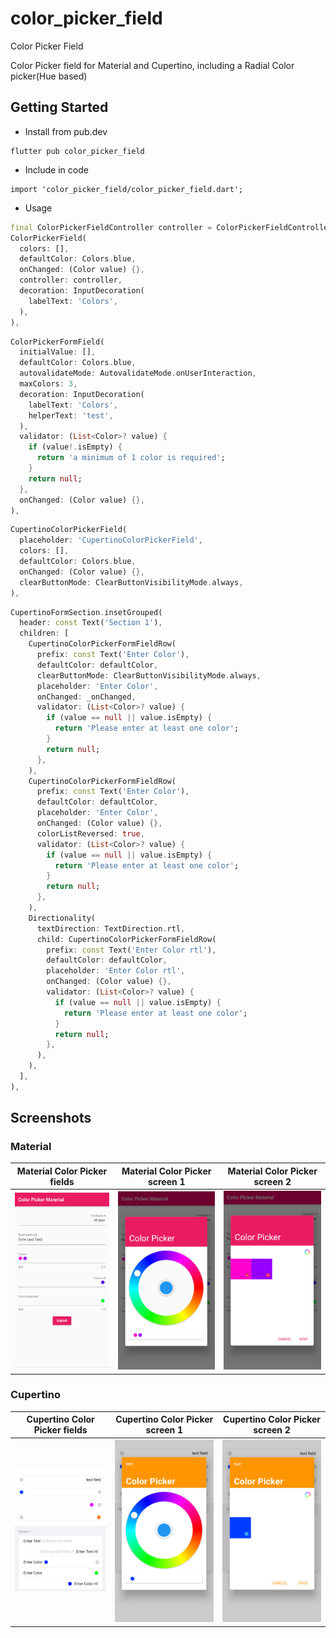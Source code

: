 # color_picker_field

Color Picker Field

Color Picker field for Material and Cupertino, including a Radial Color picker(Hue based)
## Getting Started

* Install from pub.dev
```
flutter pub color_picker_field
```

* Include in code
```
import 'color_picker_field/color_picker_field.dart';
```

* Usage

```dart
final ColorPickerFieldController controller = ColorPickerFieldController();
ColorPickerField(
  colors: [],
  defaultColor: Colors.blue,
  onChanged: (Color value) {},
  controller: controller,
  decoration: InputDecoration(
    labelText: 'Colors',
  ),
),
```

```dart
ColorPickerFormField(
  initialValue: [],
  defaultColor: Colors.blue,
  autovalidateMode: AutovalidateMode.onUserInteraction,
  maxColors: 3,
  decoration: InputDecoration(
    labelText: 'Colors',
    helperText: 'test',
  ),
  validator: (List<Color>? value) {
    if (value!.isEmpty) {
      return 'a minimum of 1 color is required';
    }
    return null;
  },
  onChanged: (Color value) {},
),
```

```dart
CupertinoColorPickerField(
  placeholder: 'CupertinoColorPickerField',
  colors: [],
  defaultColor: Colors.blue,
  onChanged: (Color value) {},
  clearButtonMode: ClearButtonVisibilityMode.always,
),
```

```dart
CupertinoFormSection.insetGrouped(
  header: const Text('Section 1'),
  children: [
    CupertinoColorPickerFormFieldRow(
      prefix: const Text('Enter Color'),
      defaultColor: defaultColor,
      clearButtonMode: ClearButtonVisibilityMode.always,
      placeholder: 'Enter Color',
      onChanged: _onChanged,
      validator: (List<Color>? value) {
        if (value == null || value.isEmpty) {
          return 'Please enter at least one color';
        }
        return null;
      },
    ),
    CupertinoColorPickerFormFieldRow(
      prefix: const Text('Enter Color'),
      defaultColor: defaultColor,
      placeholder: 'Enter Color',
      onChanged: (Color value) {},
      colorListReversed: true,
      validator: (List<Color>? value) {
        if (value == null || value.isEmpty) {
          return 'Please enter at least one color';
        }
        return null;
      },
    ),
    Directionality(
      textDirection: TextDirection.rtl,
      child: CupertinoColorPickerFormFieldRow(
        prefix: const Text('Enter Color rtl'),
        defaultColor: defaultColor,
        placeholder: 'Enter Color rtl',
        onChanged: (Color value) {},
        validator: (List<Color>? value) {
          if (value == null || value.isEmpty) {
            return 'Please enter at least one color';
          }
          return null;
        },
      ),
    ),
  ],
),
```

## Screenshots

### Material
| Material Color Picker fields | Material Color Picker screen 1 | Material Color Picker screen 2 |
|------------------------------|--------------------------------|--------------------------------|
|<img src="https://github.com/talamaska/flutter_color_picker_field/blob/master/screenshots/material_fields.png?raw=true" width="200" /> | <img src="https://github.com/talamaska/flutter_color_picker_field/blob/master/screenshots/material_color_picker1.png?raw=true" width="200" /> | <img src="https://github.com/talamaska/flutter_color_picker_field/blob/master/screenshots/material_color_picker2.png?raw=true" width="200" /> |

### Cupertino
| Cupertino Color Picker fields | Cupertino Color Picker screen 1 | Cupertino Color Picker screen 2 |
|-------------------------------|---------------------------------|---------------------------------|
|<img src="https://github.com/talamaska/flutter_color_picker_field/blob/master/screenshots/cupertino_fields.png?raw=true" width="200" /> | <img src="https://github.com/talamaska/flutter_color_picker_field/blob/master/screenshots/cupertino_color_picker1.png?raw=true" width="200" /> | <img src="https://github.com/talamaska/flutter_color_picker_field/blob/master/screenshots/cupertino_color_picker2.png?raw=true" width="200" /> |
